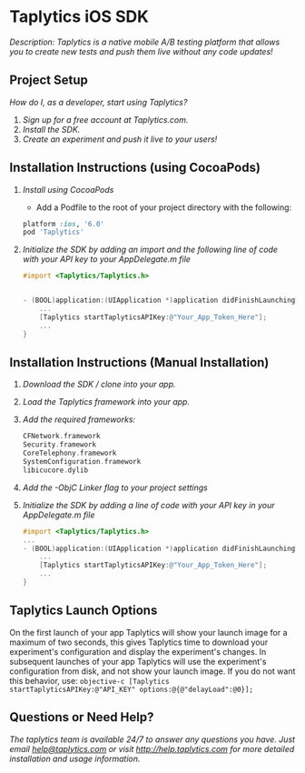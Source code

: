 # Taplytics iOS SDK

_Description: Taplytics is a native mobile A/B testing platform that allows you to create new tests and push them live without any code updates!_

## Project Setup

_How do I, as a developer, start using Taplytics?_ 

1. _Sign up for a free account at Taplytics.com._
2. _Install the SDK._
3. _Create an experiment and push it live to your users!_

## Installation Instructions (using CocoaPods)
    
1. _Install using CocoaPods_
    - Add a Podfile to the root of your project directory with the following:

    ```ruby
    platform :ios, '6.0'
    pod 'Taplytics'
    ```
    
2. _Initialize the SDK by adding an import and the following line of code with your API key to your AppDelegate.m file_

    
    ```objective-c
    #import <Taplytics/Taplytics.h>


    - (BOOL)application:(UIApplication *)application didFinishLaunchingWithOptions:(NSDictionary *)launchOptions {
        ...
        [Taplytics startTaplyticsAPIKey:@"Your_App_Token_Here"];
        ...
    }
    ```

## Installation Instructions (Manual Installation)


1. _Download the SDK / clone into your app._
2. _Load the Taplytics framework into your app._
3. _Add the required frameworks:_
    
    ```objective-c
    CFNetwork.framework
    Security.framework
    CoreTelephony.framework
    SystemConfiguration.framework
    libicucore.dylib
    ```
4. _Add the -ObjC Linker flag to your project settings_
5. _Initialize the SDK by adding a line of code with your API key in your AppDelegate.m file_
    
    ```objective-c
    #import <Taplytics/Taplytics.h>
    ...
    - (BOOL)application:(UIApplication *)application didFinishLaunchingWithOptions:(NSDictionary *)launchOptions {
        ...
        [Taplytics startTaplyticsAPIKey:@"Your_App_Token_Here"];
        ...
    }
    ```

## Taplytics Launch Options

On the first launch of your app Taplytics will show your launch image for a maximum of two seconds, this gives Taplytics time to download your experiment's configuration and display the experiment's changes. In subsequent launches of your app Taplytics will use the experiment's configuration from disk, and not show your launch image. If you do not want this behavior, use:
    ```objective-c
    [Taplytics startTaplyticsAPIKey:@"API_KEY" options:@{@"delayLoad":@0}];
    ```

## Questions or Need Help?

_The taplytics team is available 24/7 to answer any questions you have. Just email help@taplytics.com or visit http://help.taplytics.com for more detailed installation and usage information._
